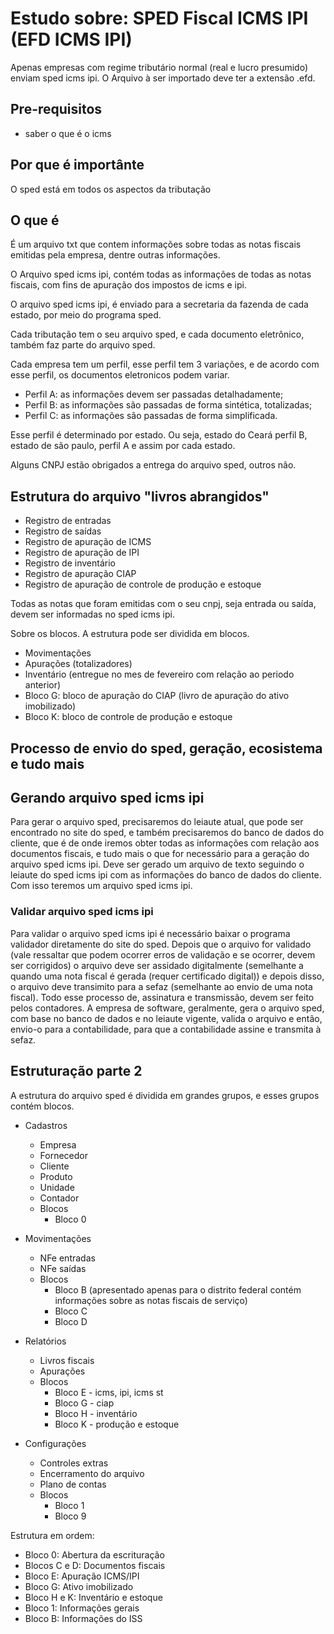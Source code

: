 # Estudo sobre: SPED Fiscal ICMS IPI (EFD ICMS IPI)

Apenas empresas com regime tributário normal (real e lucro presumido) enviam sped icms ipi.
O Arquivo à ser importado deve ter a extensão .efd.

## Pre-requisitos

- saber o que é o icms

## Por que é importânte

O sped está em todos os aspectos da tributação

## O que é

É um arquivo txt que contem informações sobre todas as notas
fiscais emitidas pela empresa, dentre outras informações.

O Arquivo sped icms ipi, contém todas as informações de todas
as notas fiscais, com fins de apuração dos impostos de icms e 
ipi.

O arquivo sped icms ipi, é enviado para a secretaria da fazenda 
de cada estado, por meio do programa sped.

Cada tributação tem o seu arquivo sped, e cada documento eletrônico,
também faz parte do arquivo sped.

Cada empresa tem um perfil, esse perfil tem 3 variações, e de acordo
com esse perfil, os documentos eletronicos podem variar.

- Perfil A: as informações devem ser passadas detalhadamente;
- Perfil B: as informações são passadas de forma sintética, totalizadas;
- Perfil C: as informações são passadas de forma simplificada.

Esse perfil é determinado por estado. Ou seja, estado do Ceará perfil B,
estado de são paulo, perfil A e assim por cada estado.

Alguns CNPJ estão obrigados a entrega do arquivo sped, outros não.

## Estrutura do arquivo "livros abrangidos"

- Registro de entradas
- Registro de saídas
- Registro de apuração de ICMS
- Registro de apuração de IPI
- Registro de inventário
- Registro de apuração CIAP
- Registro de apuração de controle de produção e estoque

Todas as notas que foram emitidas com o seu cnpj, seja entrada ou saída,
devem ser informadas no sped icms ipi.

Sobre os blocos. A estrutura pode ser dividida em blocos.

- Movimentações
- Apurações (totalizadores)
- Inventário (entregue no mes de fevereiro com relação ao periodo anterior)
- Bloco G: bloco de apuração do CIAP (livro de apuração do ativo imobilizado)
- Bloco K: bloco de controle de produção e estoque

## Processo de envio do sped, geração, ecosistema e tudo mais

## Gerando arquivo sped icms ipi

Para gerar o arquivo sped, precisaremos do leiaute atual, que pode ser encontrado no site
do sped, e também precisaremos do banco de dados do cliente, que é de onde iremos
obter todas as informações com relação aos documentos fiscais, e tudo mais
o que for necessário para a geração do arquivo sped icms ipi. Deve ser
gerado um arquivo de texto seguindo o leiaute do sped icms ipi com as informações
do banco de dados do cliente. Com isso teremos um arquivo sped icms ipi.

### Validar arquivo sped icms ipi

Para validar o arquivo sped icms ipi é necessário baixar o programa validador diretamente
do site do sped. Depois que o arquivo for validado (vale ressaltar que podem ocorrer erros 
de validação e se ocorrer, devem ser corrigidos) o arquivo deve ser assidado digitalmente
(semelhante a quando uma nota fiscal é gerada (requer certificado digital)) e depois 
disso, o arquivo deve transimito para a sefaz (semelhante ao envio de uma nota fiscal).
Todo esse processo de, assinatura e transmissão, devem ser feito pelos contadores. A
empresa de software, geralmente, gera o arquivo sped, com base no banco de dados
e no leiaute vigente, valida o arquivo e então, envio-o para a contabilidade, para que
a contabilidade assine e transmita à sefaz.

## Estruturação parte 2

A estrutura do arquivo sped é dividida em grandes grupos, e esses grupos contém blocos.

- Cadastros
  - Empresa
  - Fornecedor
  - Cliente
  - Produto
  - Unidade
  - Contador
  - Blocos
    - Bloco 0

- Movimentações
  - NFe entradas
  - NFe saídas
  - Blocos
    - Bloco B (apresentado apenas para o distrito federal contém 
    informações sobre as notas fiscais de serviço)
    - Bloco C
    - Bloco D
- Relatórios
  - Livros fiscais
  - Apurações
  - Blocos
    - Bloco E - icms, ipi, icms st
    - Bloco G - ciap
    - Bloco H - inventário
    - Bloco K - produção e estoque
- Configurações
  - Controles extras
  - Encerramento do arquivo
  - Plano de contas
  - Blocos
    - Bloco 1
    - Bloco 9

Estrutura em ordem:

- Bloco 0: Abertura da escrituração
- Blocos C e D: Documentos fiscais
- Bloco E: Apuração ICMS/IPI
- Bloco G: Ativo imobilizado
- Bloco H e K: Inventário e estoque
- Bloco 1: Informações gerais
- Bloco B: Informações do ISS


